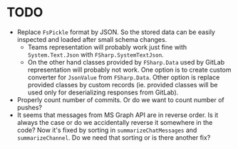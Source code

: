 # TODO

- Replace `FsPickle` format by JSON. So the stored data
  can be easily inspected and loaded after small schema changes.
  - Teams representation will probably work just fine with `System.Text.Json`
    with `FSharp.SystemTextJson`.
  - On the other hand classes provided by `FSharp.Data`
    used by GitLab representation  will probably not work.
    One option is to create custom converter for `JsonValue` from `FSharp.Data`.
    Other option is replace provided classes by custom records
    (ie. provided classes will be used only for deserializing responses from GitLab).
- Properly count number of commits. Or do we want to count
  number of pushes?
- It seems that messages from MS Graph API are in reverse order.
  Is it always the case or do we accidentally reverse it somewhere in the code?
  Now it's fixed by sorting in `summarizeChatMessages` and `summarizeChannel`.
  Do we need that sorting or is there another fix?

